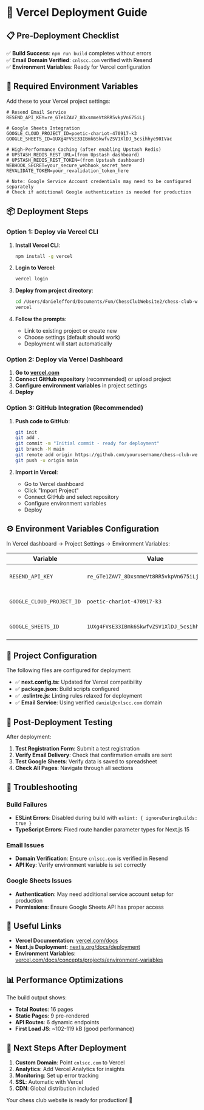 # 🚀 Vercel Deployment Guide

## 📋 Pre-Deployment Checklist

✅ **Build Success**: `npm run build` completes without errors  
✅ **Email Domain Verified**: `cnlscc.com` verified with Resend  
✅ **Environment Variables**: Ready for Vercel configuration  

## 🔑 Required Environment Variables

Add these to your Vercel project settings:

```env
# Resend Email Service
RESEND_API_KEY=re_GTe1ZAV7_8DxsmmeVt8RR5vkpVn675iLj

# Google Sheets Integration
GOOGLE_CLOUD_PROJECT_ID=poetic-chariot-470917-k3
GOOGLE_SHEETS_ID=1UXg4FVsE33IBmk6SkwfvZSV1XlDJ_5csihhye90IVac

# High-Performance Caching (after enabling Upstash Redis)
# UPSTASH_REDIS_REST_URL=(from Upstash dashboard)
# UPSTASH_REDIS_REST_TOKEN=(from Upstash dashboard)
WEBHOOK_SECRET=your_secure_webhook_secret_here
REVALIDATE_TOKEN=your_revalidation_token_here

# Note: Google Service Account credentials may need to be configured separately
# Check if additional Google authentication is needed for production
```

## 📦 Deployment Steps

### Option 1: Deploy via Vercel CLI

1. **Install Vercel CLI**:
   ```bash
   npm install -g vercel
   ```

2. **Login to Vercel**:
   ```bash
   vercel login
   ```

3. **Deploy from project directory**:
   ```bash
   cd /Users/danielefford/Documents/Fun/ChessClubWebsite2/chess-club-website
   vercel
   ```

4. **Follow the prompts**:
   - Link to existing project or create new
   - Choose settings (default should work)
   - Deployment will start automatically

### Option 2: Deploy via Vercel Dashboard

1. **Go to [vercel.com](https://vercel.com)**
2. **Connect GitHub repository** (recommended) or upload project
3. **Configure environment variables** in project settings
4. **Deploy**

### Option 3: GitHub Integration (Recommended)

1. **Push code to GitHub**:
   ```bash
   git init
   git add .
   git commit -m "Initial commit - ready for deployment"
   git branch -M main
   git remote add origin https://github.com/yourusername/chess-club-website.git
   git push -u origin main
   ```

2. **Import in Vercel**:
   - Go to Vercel dashboard
   - Click "Import Project"
   - Connect GitHub and select repository
   - Configure environment variables
   - Deploy

## ⚙️ Environment Variables Configuration

In Vercel dashboard → Project Settings → Environment Variables:

| Variable | Value | Environment |
|----------|-------|-------------|
| `RESEND_API_KEY` | `re_GTe1ZAV7_8DxsmmeVt8RR5vkpVn675iLj` | Production, Preview, Development |
| `GOOGLE_CLOUD_PROJECT_ID` | `poetic-chariot-470917-k3` | Production, Preview, Development |
| `GOOGLE_SHEETS_ID` | `1UXg4FVsE33IBmk6SkwfvZSV1XlDJ_5csihhye90IVac` | Production, Preview, Development |

## 🔧 Project Configuration

The following files are configured for deployment:

- ✅ **next.config.ts**: Updated for Vercel compatibility
- ✅ **package.json**: Build scripts configured
- ✅ **.eslintrc.js**: Linting rules relaxed for deployment
- ✅ **Email Service**: Using verified `daniel@cnlscc.com` domain

## 📧 Post-Deployment Testing

After deployment:

1. **Test Registration Form**: Submit a test registration
2. **Verify Email Delivery**: Check that confirmation emails are sent
3. **Test Google Sheets**: Verify data is saved to spreadsheet
4. **Check All Pages**: Navigate through all sections

## 🚨 Troubleshooting

### Build Failures
- **ESLint Errors**: Disabled during build with `eslint: { ignoreDuringBuilds: true }`
- **TypeScript Errors**: Fixed route handler parameter types for Next.js 15

### Email Issues
- **Domain Verification**: Ensure `cnlscc.com` is verified in Resend
- **API Key**: Verify environment variable is set correctly

### Google Sheets Issues
- **Authentication**: May need additional service account setup for production
- **Permissions**: Ensure Google Sheets API has proper access

## 🔗 Useful Links

- **Vercel Documentation**: [vercel.com/docs](https://vercel.com/docs)
- **Next.js Deployment**: [nextjs.org/docs/deployment](https://nextjs.org/docs/deployment)
- **Environment Variables**: [vercel.com/docs/concepts/projects/environment-variables](https://vercel.com/docs/concepts/projects/environment-variables)

## 📊 Performance Optimizations

The build output shows:
- **Total Routes**: 16 pages
- **Static Pages**: 9 pre-rendered
- **API Routes**: 6 dynamic endpoints
- **First Load JS**: ~102-119 kB (good performance)

## 🎯 Next Steps After Deployment

1. **Custom Domain**: Point `cnlscc.com` to Vercel
2. **Analytics**: Add Vercel Analytics for insights
3. **Monitoring**: Set up error tracking
4. **SSL**: Automatic with Vercel
5. **CDN**: Global distribution included

Your chess club website is ready for production! 🏁
